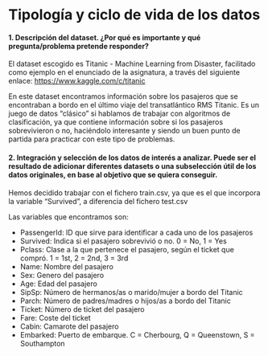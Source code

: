 # Tipología y ciclo de vida de los datos

#### 1. Descripción del dataset. ¿Por qué es importante y qué pregunta/problema pretende responder?

El dataset escogido es Titanic - Machine Learning from Disaster, facilitado como ejemplo en el enunciado de la asignatura, a través del siguiente enlace: https://www.kaggle.com/c/titanic

En este dataset encontramos información sobre los pasajeros que se encontraban a bordo en el último viaje del transatlántico RMS Titanic. Es un juego de datos “clásico” si hablamos de trabajar con algoritmos de clasificación, ya que contiene información sobre si los pasajeros sobrevivieron o no, haciéndolo interesante y siendo un buen punto de partida para practicar con este tipo de problemas.

#### 2. Integración y selección de los datos de interés a analizar. Puede ser el resultado de adicionar diferentes datasets o una subselección útil de los datos originales, en base al objetivo que se quiera conseguir.

Hemos decidido trabajar con el fichero train.csv, ya que es el que incorpora la variable “Survived”, a diferencia del fichero test.csv

Las variables que encontramos son:

-	PassengerId: ID que sirve para identificar a cada uno de los pasajeros
-	Survived: Indica si el pasajero sobrevivió o no. 0 = No, 1 = Yes
-	Pclass: Clase a la que pertenece el pasajero, según el ticket que compró. 1 = 1st, 2 = 2nd, 3 = 3rd
-	Name: Nombre del pasajero
-	Sex: Genero del pasajero
-	Age: Edad del pasajero
-	SipSp: Número de hermanos/as o marido/mujer a bordo del Titanic
-	Parch: Número de padres/madres o hijos/as a bordo del Titanic
-	Ticket: Número de ticket del pasajero
-	Fare: Coste del ticket
-	Cabin: Camarote del pasajero
-	Embarked: Puerto de embarque. C = Cherbourg, Q = Queenstown, S = Southampton

